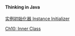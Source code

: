 #### Thinking in Java
[实例初始化器 Instance Initializer](https://github.com/ttyrion/Java/blob/master/doc/instance_initializer.md)

[Ch10: Inner Class](https://github.com/ttyrion/Java/blob/master/doc/ch10_inner_class.md)

